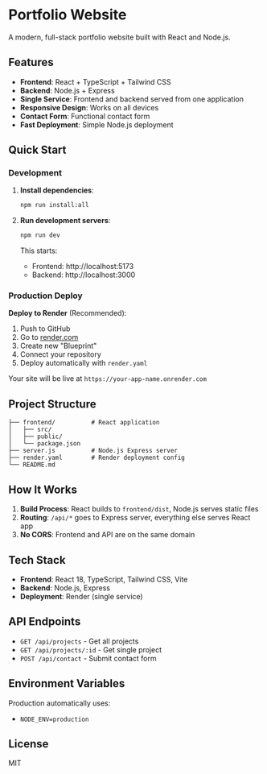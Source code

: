 # Portfolio Website

A modern, full-stack portfolio website built with React and Node.js.

## Features

- **Frontend**: React + TypeScript + Tailwind CSS
- **Backend**: Node.js + Express
- **Single Service**: Frontend and backend served from one application
- **Responsive Design**: Works on all devices
- **Contact Form**: Functional contact form
- **Fast Deployment**: Simple Node.js deployment

## Quick Start

### Development

1. **Install dependencies**:
   ```bash
   npm run install:all
   ```

2. **Run development servers**:
   ```bash
   npm run dev
   ```

   This starts:
   - Frontend: http://localhost:5173
   - Backend: http://localhost:3000

### Production Deploy

**Deploy to Render** (Recommended):

1. Push to GitHub
2. Go to [render.com](https://render.com)
3. Create new "Blueprint" 
4. Connect your repository
5. Deploy automatically with `render.yaml`

Your site will be live at `https://your-app-name.onrender.com`

## Project Structure

```
├── frontend/          # React application
│   ├── src/
│   ├── public/
│   └── package.json
├── server.js          # Node.js Express server
├── render.yaml        # Render deployment config
└── README.md
```

## How It Works

1. **Build Process**: React builds to `frontend/dist`, Node.js serves static files
2. **Routing**: `/api/*` goes to Express server, everything else serves React app
3. **No CORS**: Frontend and API are on the same domain

## Tech Stack

- **Frontend**: React 18, TypeScript, Tailwind CSS, Vite
- **Backend**: Node.js, Express
- **Deployment**: Render (single service)

## API Endpoints

- `GET /api/projects` - Get all projects
- `GET /api/projects/:id` - Get single project
- `POST /api/contact` - Submit contact form

## Environment Variables

Production automatically uses:
- `NODE_ENV=production`

## License

MIT